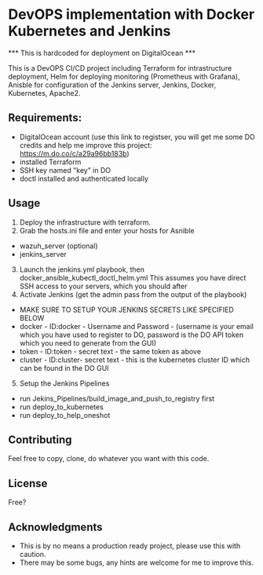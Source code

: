 # DevOPS implementation with Docker Kubernetes and Jenkins
*** This is hardcoded for deployment on DigitalOcean ***

This is a DevOPS CI/CD project including Terraform for intrastructure deployment, Helm for deploying monitoring (Prometheus with Grafana), Anisble for configuration of the Jenkins server, Jenkins, Docker, Kubernetes, Apache2.

## Requirements:
- DigitalOcean account (use this link to registser, you will get me some DO credits and help me improve this project: https://m.do.co/c/a29a96bb183b)
- installed Terraform
- SSH key named "key" in DO
- doctl installed and authenticated locally

## Usage

1. Deploy the infrastructure with terraform.
2. Grab the hosts.ini file and enter your hosts for Asnible
 - wazuh_server (optional)
 - jenkins_server
3. Launch the jenkins.yml playbook, then docker_ansible_kubectl_doctl_helm.yml
   This assumes you have direct SSH access to your servers, which you should after
4. Activate Jenkins (get the admin pass from the output of the playbook)
- MAKE SURE TO SETUP YOUR JENKINS SECRETS LIKE SPECIFIED BELOW
-  docker - ID:docker - Username and Password - (username is your email which you have used to register to DO, password is the DO API token which you need to generate from the GUI)
-  token - ID:token - secret text - the same token as above
-  cluster - ID:cluster- secret text - this is the kubernetes cluster ID which can be found in the DO GUI
5. Setup the Jenkins Pipelines
- run Jekins_Pipelines/build_image_and_push_to_registry first
- run deploy_to_kubernetes
- run deploy_to_help_oneshot

## Contributing

Feel free to copy, clone, do whatever you want with this code.

## License

Free?

## Acknowledgments

- This is by no means a production ready project, please use this with caution.
- There may be some bugs, any hints are welcome for me to improve this.
